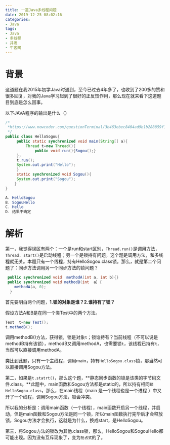 ```yaml
---
title: 一道Java多线程问题
date: 2019-12-25 08:02:16
categories: 
- Java
tags:
- Java
- 多线程
- 并发
- 牛客网
---
```


# 背景

这道题在我2015年初学Java时遇到，至今已过去4年多了，也收到了200多的赞和很多回复，对我的Java学习起到了很好的正反馈作用，那么现在就来看下这道题目到底是怎么回事。



以下JAVA程序的输出是什么（）

```java
/*
 *https://www.nowcoder.com/questionTerminal/3b463ebec8404ad9b1b288859f124543?toCommentId=59907
 */
public class HelloSogou{
     public static synchronized void main(String[] a){
         Thread t=new Thread(){
             public void run(){Sogou();}
     };
     t.run();
     System.out.print("Hello");
     }
     static synchronized void Sogou(){
     System.out.print("Sogou");
    }
}
```
```java
A. HelloSogou
B. SogouHello
C. Hello
D. 结果不确定
```
<!-- more -->
# 解析

第一，我觉得误区有两个：一个是run和start区别，`Thread.run()`是调用方法，`Thread. start()`是启动线程；另一个是锁持有问题。这个题是调用方法，和多线程就无关。本题只有一个线程，持有HelloSogou.class锁。那么，就是第二个问题了：同步方法调用另一个同步方法的锁问题？

```java
 public synchronized void  methodA(int a, int b){}
 public synchronized void methodB(int  a）{
    methodA(a, 0); 
  }
```
首先要明白两个问题，**1.锁的对象是谁？2.谁持有了锁？**

假设方法A和B是在同一个类Test中的两个方法。

```java
Test  t=new Test(); 
t.methodB(); 
```

调用methodB()方法，获得锁，锁是对象`t`；锁谁持有？当前线程（不可以说是methodB持有该锁），methodB又调用methodA，也需要锁`t`，该线程已持有`t`，当然可以直接调用methodA。 

类比到此题，只有一个主线程，调用main，持有`HelloSogou.class`锁，那当然可以直接调用Sogou方法。



第二，如果是`t.statrt()`，那么这个题，**静态同步函数的锁是该类的字节码文件.class。**此题中，main函数和Sogou方法都是static的，所以持有相同`锁 HelloSogou.class`，那么，在main线程（main  是一个线程也是一个进程  ）中又开了一个线程，调用Sogou方法，锁会冲突。

所以我的分析是：调用main函数（一个线程），main函数开启另一个线程，并启动，但是main函数和Sogou方法是同一个锁，所以main函数执行完毕后才会释放锁，Sogou方法才会执行，这就是为什么，换成start，是HelloSogou。 



第三，将Sogou方法的锁改为其他.class锁，那么，HelloSogou和SogouHello都可能出现。因为没有互斥现象了，变为`抢占式`的了。